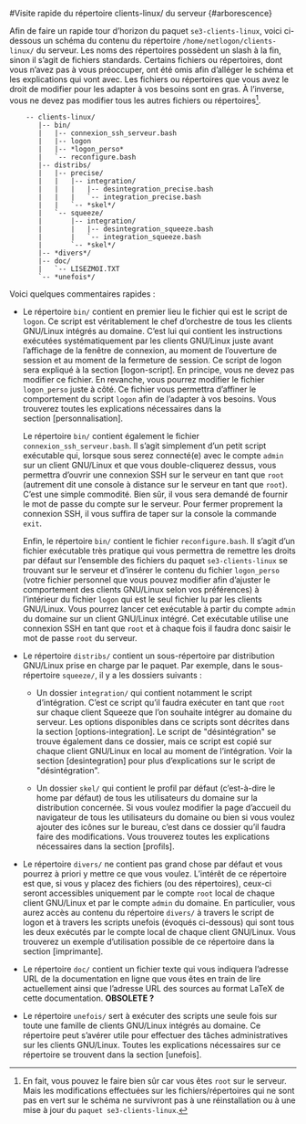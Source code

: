 #Visite rapide du répertoire clients-linux/ du serveur {#arborescence}

Afin de faire un rapide tour d’horizon du paquet `se3-clients-linux`, voici ci-dessous un schéma du contenu du répertoire `/home/netlogon/clients-linux/` du serveur. Les noms des répertoires possèdent un slash à la fin, sinon il s’agit de fichiers standards. Certains fichiers ou répertoires, dont vous n’avez pas à vous préoccuper, ont été omis afin d’alléger le schéma et les explications qui vont avec. Les fichiers ou répertoires que vous avez le droit de modifier pour les adapter à vos besoins sont en gras. À l’inverse, vous ne devez pas modifier tous les autres fichiers ou répertoires[^1].

```
    -- clients-linux/
       |-- bin/
       |   |-- connexion_ssh_serveur.bash
       |   |-- logon
       |   |-- *logon_perso*
       |   `-- reconfigure.bash
       |-- distribs/
       |   |-- precise/
       |   |   |-- integration/
       |   |   |   |-- desintegration_precise.bash
       |   |   |   `-- integration_precise.bash
       |   |   `-- *skel*/
       |   `-- squeeze/
       |       |-- integration/
       |       |   |-- desintegration_squeeze.bash
       |       |   `-- integration_squeeze.bash
       |       `-- *skel*/
       |-- *divers*/
       |-- doc/
       |   `-- LISEZMOI.TXT
       `-- *unefois*/
```

Voici quelques commentaires rapides :

* Le répertoire `bin/` contient en premier lieu le fichier qui est le script de `logon`. Ce script est véritablement le chef d’orchestre de tous les clients GNU/Linux intégrés au domaine. C’est lui qui contient les instructions exécutées systématiquement par les clients GNU/Linux juste avant l’affichage de la fenêtre de connexion, au moment de l’ouverture de session et au moment de la fermeture de session. Ce script de logon sera expliqué à la section [logon-script]. En principe, vous ne devez pas modifier ce fichier. En revanche, vous pourrez modifier le fichier `logon_perso` juste à côté. Ce fichier vous permettra d’affiner le comportement du script `logon` afin de l’adapter à vos besoins. Vous trouverez toutes les explications nécessaires dans la section [personnalisation].

    Le répertoire `bin/` contient également le fichier `connexion_ssh_serveur.bash`. Il s’agit simplement d’un petit script exécutable qui, lorsque sous serez connecté(e) avec le compte `admin` sur un client GNU/Linux et que vous double-cliquerez dessus, vous permettra d’ouvrir une connexion SSH sur le serveur en tant que `root` (autrement dit une console à distance sur le serveur en tant que `root`). C’est une simple commodité. Bien sûr, il vous sera demandé de fournir le mot de passe du compte sur le serveur. Pour fermer proprement la connexion SSH, il vous suffira de taper sur la console la commande `exit`.

    Enfin, le répertoire `bin/` contient le fichier `reconfigure.bash`. Il s’agit d’un fichier exécutable très pratique qui vous permettra de remettre les droits par défaut sur l’ensemble des fichiers du paquet `se3-clients-linux` se trouvant sur le serveur et d’insérer le contenu du fichier `logon_perso` (votre fichier personnel que vous pouvez modifier afin d’ajuster le comportement des clients GNU/Linux selon vos préférences) à l’intérieur du fichier `logon` qui est le seul fichier lu par les clients GNU/Linux. Vous pourrez lancer cet exécutable à partir du compte `admin` du domaine sur un client GNU/Linux intégré. Cet exécutable utilise une connexion SSH en tant que `root` et à chaque fois il faudra donc saisir le mot de passe `root` du serveur.

* Le répertoire `distribs/` contient un sous-répertoire par distribution GNU/Linux prise en charge par le paquet. Par exemple, dans le sous-répertoire `squeeze/`, il y a les dossiers suivants :

    * Un dossier `integration/` qui contient notamment le script d’intégration. C’est ce script qu’il faudra exécuter en tant que `root` sur chaque client Squeeze que l’on souhaite intégrer au domaine du serveur. Les options disponibles dans ce scripts sont décrites dans la section [options-integration]. Le script de "désintégration" se trouve également dans ce dossier, mais ce script est copié sur chaque client GNU/Linux en local au moment de l’intégration. Voir la section [desintegration] pour plus d’explications sur le script de "désintégration".

    * Un dossier `skel/` qui contient le profil par défaut (c’est-à-dire le home par défaut) de tous les utilisateurs du domaine sur la distribution concernée. Si vous voulez modifier la page d’accueil du navigateur de tous les utilisateurs du domaine ou bien si vous voulez ajouter des icônes sur le bureau, c’est dans ce dossier qu’il faudra faire des modifications. Vous trouverez toutes les explications nécessaires dans la section [profils].

* Le répertoire `divers/` ne contient pas grand chose par défaut et vous pourrez à priori y mettre ce que vous voulez. L’intérêt de ce répertoire est que, si vous y placez des fichiers (ou des répertoires), ceux-ci seront accessibles uniquement par le compte `root` local de chaque client GNU/Linux et par le compte `admin` du domaine. En particulier, vous aurez accès au contenu du répertoire `divers/` à travers le script de logon et à travers les scripts unefois (évoqués ci-dessous) qui sont tous les deux exécutés par le compte local de chaque client GNU/Linux. Vous trouverez un exemple d’utilisation possible de ce répertoire dans la section [imprimante].

* Le répertoire `doc/` contient un fichier texte qui vous indiquera l’adresse URL de la documentation en ligne que vous êtes en train de lire actuellement ainsi que l’adresse URL des sources au format LaTeX de cette documentation. **OBSOLETE ?**

* Le répertoire `unefois/` sert à exécuter des scripts une seule fois sur toute une famille de clients GNU/Linux intégrés au domaine. Ce répertoire peut s’avérer utile pour effectuer des tâches administratives sur les clients GNU/Linux. Toutes les explications nécessaires sur ce répertoire se trouvent dans la section [unefois].

[^1]: En fait, vous pouvez le faire bien sûr car vous êtes `root` sur le serveur. Mais les modifications effectuées sur les fichiers/répertoires qui ne sont pas en vert sur le schéma ne survivront pas à une réinstallation ou à une mise à jour du `paquet se3-clients-linux`.
